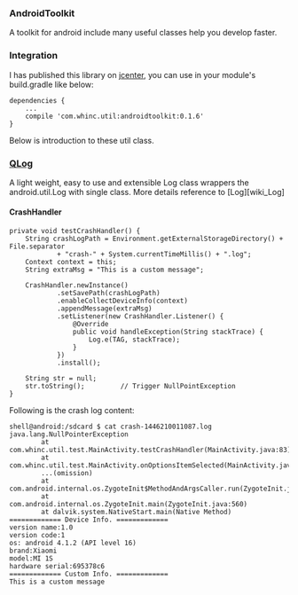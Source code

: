 
### AndroidToolkit

A toolkit for android include many useful classes help you develop faster.

### Integration

I has published this library on [jcenter][1], you can use in your module's build.gradle like below:

    dependencies {
        ...
        compile 'com.whinc.util:androidtoolkit:0.1.6'
    }

Below is introduction to these util class.

### [QLog][2]

A light weight, easy to use and extensible Log class wrappers the android.util.Log with single class. More details reference to [Log][wiki_Log]

#### CrashHandler

    private void testCrashHandler() {
        String crashLogPath = Environment.getExternalStorageDirectory() + File.separator
                + "crash-" + System.currentTimeMillis() + ".log";
        Context context = this;
        String extraMsg = "This is a custom message";

        CrashHandler.newInstance()
                .setSavePath(crashLogPath)
                .enableCollectDeviceInfo(context)
                .appendMessage(extraMsg)
                .setListener(new CrashHandler.Listener() {
                    @Override
                    public void handleException(String stackTrace) {
                        Log.e(TAG, stackTrace);
                    }
                })
                .install();

        String str = null;
        str.toString();         // Trigger NullPointException
    }

Following is the crash log content:

    shell@android:/sdcard $ cat crash-1446210011087.log
    java.lang.NullPointerException
            at com.whinc.util.test.MainActivity.testCrashHandler(MainActivity.java:83)
            at com.whinc.util.test.MainActivity.onOptionsItemSelected(MainActivity.java:52)
            ...(omission)
            at com.android.internal.os.ZygoteInit$MethodAndArgsCaller.run(ZygoteInit.java:793)
            at com.android.internal.os.ZygoteInit.main(ZygoteInit.java:560)
            at dalvik.system.NativeStart.main(Native Method)
    ============= Device Info. =============
    version name:1.0
    version code:1
    os: android 4.1.2 (API level 16)
    brand:Xiaomi
    model:MI 1S
    hardware serial:695378c6
    ============= Custom Info. =============
    This is a custom message

[1]:https://bintray.com/whinc/maven/androidtoolkit/view
[2]:./wiki/QLog.md
